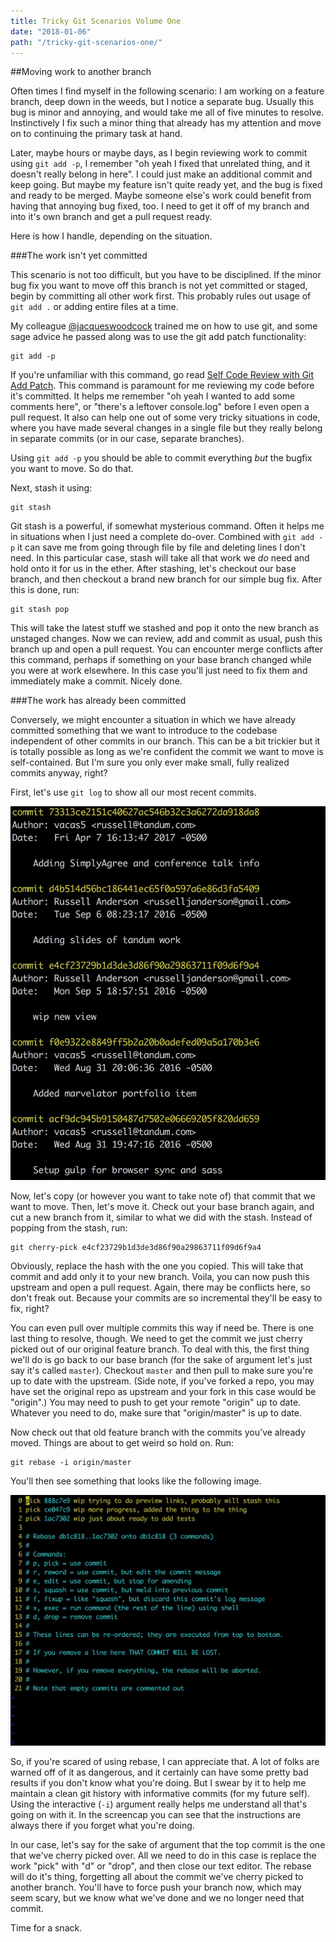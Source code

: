 ```yaml
---
title: Tricky Git Scenarios Volume One
date: "2018-01-06"
path: "/tricky-git-scenarios-one/"
---
```


##Moving work to another branch

Often times I find myself in the following scenario: I am working on a feature branch, deep down in the weeds, but I notice a separate bug. Usually this bug is minor and annoying, and would take me all of five minutes to resolve. Instinctively I fix such a minor thing that already has my attention and move on to continuing the primary task at hand.

Later, maybe hours or maybe days, as I begin reviewing work to commit using `git add -p`, I remember "oh yeah I fixed that unrelated thing, and it doesn't really belong in here". I could just make an additional commit and keep going. But maybe my feature isn't quite ready yet, and the bug is fixed and ready to be merged. Maybe someone else's work could benefit from having that annoying bug fixed, too. I need to get it off of my branch and into it's own branch and get a pull request ready.

Here is how I handle, depending on the situation.

###The work isn't yet committed

This scenario is not too difficult, but you have to be disciplined. If the minor bug fix you want to move off this branch is not yet committed or staged, begin by committing all other work first. This probably rules out usage of `git add .` or adding entire files at a time.

My colleague [@jacqueswoodcock](https://twitter.com/jacqueswoodcock) trained me on how to use git, and some sage advice he passed along was to use the git add patch functionality:

```
git add -p
```

If you're unfamiliar with this command, go read [Self Code Review with Git Add Patch](https://dev.to/sharpshark28/self-code-review-with-git-add-patch). This command is paramount for me reviewing my code before it's committed. It helps me remember "oh yeah I wanted to add some comments here", or "there's a leftover console.log" before I even open a pull request. It also can help one out of some very tricky situations in code, where you have made several changes in a single file but they really belong in separate commits (or in our case, separate branches).

Using `git add -p` you should be able to commit everything _but_ the bugfix you want to move. So do that.

Next, stash it using:

```
git stash
```

Git stash is a powerful, if somewhat mysterious command. Often it helps me in situations when I just need a complete do-over. Combined with `git add -p` it can save me from going through file by file and deleting lines I don't need. In this particular case, stash will take all that work we _do_ need and hold onto it for us in the ether. After stashing, let's checkout our base branch, and then checkout a brand new branch for our simple bug fix. After this is done, run:

```
git stash pop
```

This will take the latest stuff we stashed and pop it onto the new branch as unstaged changes. Now we can review, add and commit as usual, push this branch up and open a pull request. You can encounter merge conflicts after this command, perhaps if something on your base branch changed while you were at work elsewhere. In this case you'll just need to fix them and immediately make a commit. Nicely done.

###The work has already been committed

Conversely, we might encounter a situation in which we have already committed something that we want to introduce to the codebase independent of other commits in our branch. This can be a bit trickier but it is totally possible as long as we're confident the commit we want to move is self-contained. But I'm sure you only ever make small, fully realized commits anyway, right?

First, let's use `git log` to show all our most recent commits.

![Sample Git Log](./git-log.jpg)

Now, let's copy (or however you want to take note of) that commit that we want to move. Then, let's move it. Check out your base branch again, and cut a new branch from it, similar to what we did with the stash. Instead of popping from the stash, run:

```
git cherry-pick e4cf23729b1d3de3d86f90a29863711f09d6f9a4
```

Obviously, replace the hash with the one you copied. This will take that commit and add only it to your new branch. Voila, you can now push this upstream and open a pull request. Again, there may be conflicts here, so don't freak out. Because your commits are so incremental they'll be easy to fix, right?

You can even pull over multiple commits this way if need be. There is one last thing to resolve, though. We need to get the commit we just cherry picked out of our original feature branch. To deal with this, the first thing we'll do is go back to our base branch (for the sake of argument let's just say it's called `master`). Checkout `master` and then pull to make sure you're up to date with the upstream. (Side note, if you've forked a repo, you may have set the original repo as upstream and your fork in this case would be "origin".) You may need to push to get your remote "origin" up to date. Whatever you need to do, make sure that "origin/master" is up to date.

Now check out that old feature branch with the commits you've already moved. Things are about to get weird so hold on. Run:

```
git rebase -i origin/master
```

You'll then see something that looks like the following image.

![Sample Git Rebase](./git-rebase.jpg)

So, if you're scared of using rebase, I can appreciate that. A lot of folks are warned off of it as dangerous, and it certainly can have some pretty bad results if you don't know what you're doing. But I swear by it to help me maintain a clean git history with informative commits (for my future self). Using the interactive (`-i`) argument really helps me understand all that's going on with it. In the screencap you can see that the instructions are always there if you forget what you're doing.

In our case, let's say for the sake of argument that the top commit is the one that we've cherry picked over. All we need to do in this case is replace the work "pick" with "d" or "drop", and then close our text editor. The rebase will do it's thing, forgetting all about the commit we've cherry picked to another branch. You'll have to force push your branch now, which may seem scary, but we know what we've done and we no longer need that commit.

Time for a snack.
